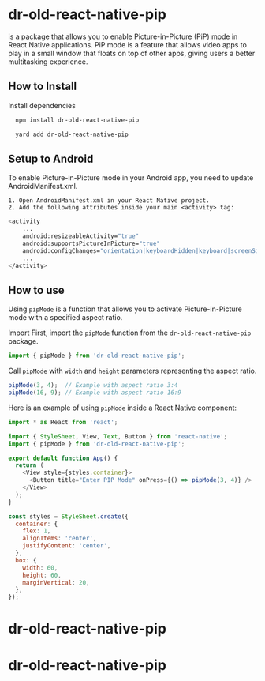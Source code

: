 
# dr-old-react-native-pip

is a package that allows you to enable Picture-in-Picture (PiP) mode in React Native applications. PiP mode is a feature that allows video apps to play in a small window that floats on top of other apps, giving users a better multitasking experience.




## How to Install

Install dependencies

```bash
  npm install dr-old-react-native-pip
```

```bash
  yard add dr-old-react-native-pip
```


## Setup to Android

To enable Picture-in-Picture mode in your Android app, you need to update AndroidManifest.xml.

    1. Open AndroidManifest.xml in your React Native project.
    2. Add the following attributes inside your main <activity> tag:

```bash
<activity
    ...
    android:resizeableActivity="true"
    android:supportsPictureInPicture="true"
    android:configChanges="orientation|keyboardHidden|keyboard|screenSize|locale|layoutDirection|fontScale|screenLayout|density|smallestScreenSize|uiMode"
    ...
</activity>

```
## How to use

Using `pipMode` is a function that allows you to activate Picture-in-Picture mode with a specified aspect ratio.

Import First, import the `pipMode` function from the `dr-old-react-native-pip` package.

```javascript
import { pipMode } from 'dr-old-react-native-pip';
```

Call `pipMode` with `width` and `height` parameters representing the aspect ratio.

```javascript
pipMode(3, 4);  // Example with aspect ratio 3:4
pipMode(16, 9); // Example with aspect ratio 16:9
```

Here is an example of using `pipMode` inside a React Native component:

```javascript
import * as React from 'react';

import { StyleSheet, View, Text, Button } from 'react-native';
import { pipMode } from 'dr-old-react-native-pip';

export default function App() {
  return (
    <View style={styles.container}>
      <Button title="Enter PIP Mode" onPress={() => pipMode(3, 4)} />
    </View>
  );
}

const styles = StyleSheet.create({
  container: {
    flex: 1,
    alignItems: 'center',
    justifyContent: 'center',
  },
  box: {
    width: 60,
    height: 60,
    marginVertical: 20,
  },
});

```

# dr-old-react-native-pip
# dr-old-react-native-pip
